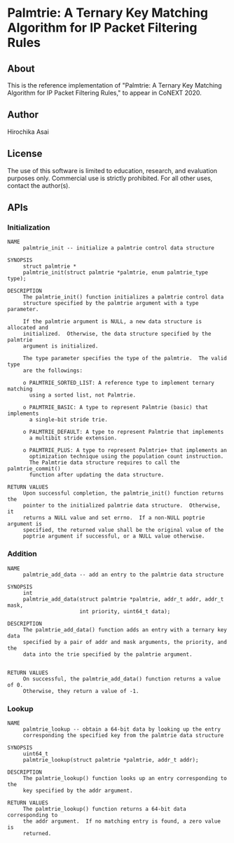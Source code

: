 # Palmtrie: A Ternary Key Matching Algorithm for IP Packet Filtering Rules

## About

This is the reference implementation of "Palmtrie: A Ternary Key Matching
Algorithm for IP Packet Filtering Rules," to appear in CoNEXT 2020.


## Author

Hirochika Asai


## License

The use of this software is limited to education, research, and evaluation
purposes only.  Commercial use is strictly prohibited.  For all other uses,
contact the author(s).

## APIs

### Initialization

    NAME
         palmtrie_init -- initialize a palmtrie control data structure

    SYNOPSIS
         struct palmtrie *
         palmtrie_init(struct palmtrie *palmtrie, enum palmtrie_type type);

    DESCRIPTION
         The palmtrie_init() function initializes a palmtrie control data
         structure specified by the palmtrie argument with a type parameter.

         If the palmtrie argument is NULL, a new data structure is allocated and
         initialized.  Otherwise, the data structure specified by the palmtrie
         argument is initialized.

         The type parameter specifies the type of the palmtrie.  The valid type
         are the followings:

         o PALMTRIE_SORTED_LIST: A reference type to implement ternary matching
           using a sorted list, not Palmtrie.

         o PALMTRIE_BASIC: A type to represent Palmtrie (basic) that implements
           a single-bit stride trie.

         o PALMTRIE_DEFAULT: A type to represent Palmtrie that implements
           a multibit stride extension.

         o PALMTRIE_PLUS: A type to represent Palmtrie+ that implements an
           optimization technique using the population count instruction.
           The Palmtrie data structure requires to call the palmtrie_commit()
           function after updating the data structure.

    RETURN VALUES
         Upon successful completion, the palmtrie_init() function returns the
         pointer to the initialized palmtrie data structure.  Otherwise, it
         returns a NULL value and set errno.  If a non-NULL poptrie argument is
         specified, the returned value shall be the original value of the
         poptrie argument if successful, or a NULL value otherwise.

### Addition

    NAME
         palmtrie_add_data -- add an entry to the palmtrie data structure

    SYNOPSIS
         int
         palmtrie_add_data(struct palmtrie *palmtrie, addr_t addr, addr_t mask,
                           int priority, uint64_t data);

    DESCRIPTION
         The palmtrie_add_data() function adds an entry with a ternary key data
         specified by a pair of addr and mask arguments, the priority, and the
         data into the trie specified by the palmtrie argument.


    RETURN VALUES
         On successful, the palmtrie_add_data() function returns a value of 0.
         Otherwise, they return a value of -1.

### Lookup

    NAME
         palmtrie_lookup -- obtain a 64-bit data by looking up the entry
         corresponding the specified key from the palmtrie data structure

    SYNOPSIS
         uint64_t
         palmtrie_lookup(struct palmtrie *palmtrie, addr_t addr);

    DESCRIPTION
         The palmtrie_lookup() function looks up an entry corresponding to the
         key specified by the addr argument.

    RETURN VALUES
         The palmtrie_lookup() function returns a 64-bit data corresponding to
         the addr argument.  If no matching entry is found, a zero value is
         returned.

